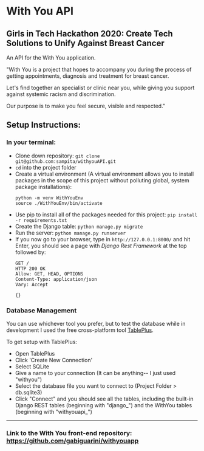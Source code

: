 # With You API


## Girls in Tech Hackathon 2020: Create Tech Solutions to Unify Against Breast Cancer

An API for the With You application.

"With You is a project that hopes to accompany you during the process of getting appointments, diagnosis and treatment for breast cancer.

Let's find together an specialist or clinic near you, while giving you support against systemic racism and discrimination.

Our purpose is to make you feel secure, visible and respected."

## Setup Instructions:

### In your terminal:
- Clone down repository: `git clone git@github.com:sampita/withyouAPI.git`
- `cd` into the project folder
- Create a virtual environment (A virtual environment allows you to install packages in the scope of this project without polluting global, system package installations):
   ```
   python -m venv WithYouEnv
   source ./WithYouEnv/bin/activate
   ```
- Use pip to install all of the packages needed for this project:
   `pip install -r requirements.txt`
- Create the Django table: `python manage.py migrate`
- Run the server: `python manage.py runserver`
- If you now go to your browser, type in `http://127.0.0.1:8000/` and hit Enter, you should see a page with *Django Rest Framework* at the top followed by:
   ```
   GET /
   HTTP 200 OK
   Allow: GET, HEAD, OPTIONS
   Content-Type: application/json
   Vary: Accept
   
   {}
   ```

### Database Management

You can use whichever tool you prefer, but to test the database while in development I used the free cross-platform tool [TablePlus](https://tableplus.com/).

To get setup with TablePlus:
- Open TablePlus
- Click 'Create New Connection'
- Select SQLite
- Give a name to your connection (It can be anything-- I just used "withyou")
- Select the database file you want to connect to (Project Folder > db.sqlite3)
- Click "Connect" and you should see all the tables, including the built-in Django REST tables (beginning with "django_") and the WithYou tables (beginning with "withyouapi_")

____________

### Link to the With You front-end repository: https://github.com/gabiguarini/withyouapp
